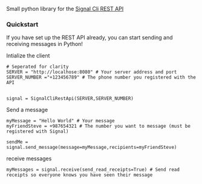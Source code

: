 Small python library for the [Signal Cli REST API](https://github.com/bbernhard/signal-cli-rest-api)

### Quickstart
If you have set up the REST API already, you can start sending and receiving messages in Python!

Intialize the client
```
# Seperated for clarity
SERVER = "http://localhose:8080" # Your server address and port
SERVER_NUMBER ="+123456789" # The phone number you registered with the API


signal = SignalCliRestApi(SERVER,SERVER_NUMBER) 
```

Send a message
```
myMessage = "Hello World" # Your message
myFriendSteve = +987654321 # The number you want to message (must be registered with Signal)

sendMe = signal.send_message(message=myMessage,recipients=myFriendSteve)

```
receive messages
```
myMessages = signal.receive(send_read_receipts=True) # Send read receipts so everyone knows you have seen their message
```
